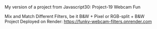 My version of a project from Javascript30: Project-19 Webcam Fun

Mix and Match Different Filters, be it B&W + Pixel or RGB-split + B&W
<br>Project Deployed on Render: https://funky-webcam-filters.onrender.com
